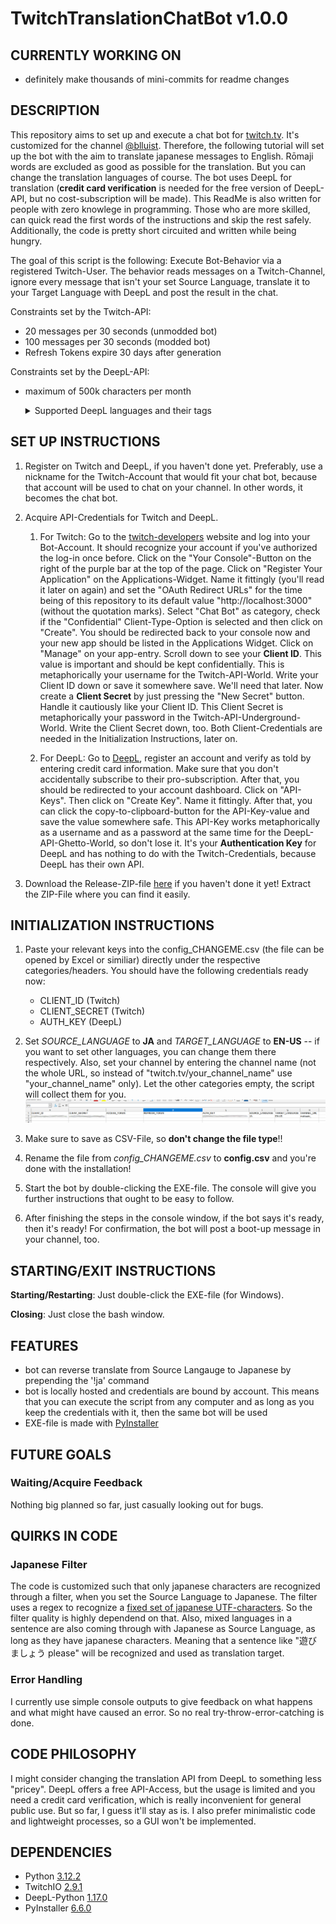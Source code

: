 # TwitchTranslationChatBot v1.0.0
## CURRENTLY WORKING ON
- definitely make thousands of mini-commits for readme changes



## DESCRIPTION
This repository aims to set up and execute a chat bot for [twitch.tv](https://www.twitch.tv/). It's customized for the channel [@blluist](https://www.twitch.tv/blluist). Therefore, the following tutorial will set up the bot with the aim to translate japanese messages to English. Rōmaji words are excluded as good as possible for the translation. But you can change the translation languages of course. The bot uses DeepL for translation (**credit card verification** is needed for the free version of DeepL-API, but no cost-subscription will be made). This ReadMe is also written for people with zero knowlege in programming. Those who are more skilled, can quick read the first words of the instructions and skip the rest safely. Additionally, the code is pretty short circuited and written while being hungry. 

The goal of this script is the following: Execute Bot-Behavior via a registered Twitch-User. The behavior reads messages on a Twitch-Channel, ignore every message that isn't your set Source Language, translate it to your Target Language with DeepL and post the result in the chat.

Constraints set by the Twitch-API: 
- 20 messages per 30 seconds (unmodded bot)
- 100 messages per 30 seconds (modded bot)
- Refresh Tokens expire 30 days after generation

Constraints set by the DeepL-API:
- maximum of 500k characters per month
   <details>
   
   <summary>Supported DeepL languages and their tags</summary>
   
   | Source Tag | Target Tag | Language |
   | --- | --- | --- |
   | BG | BG | Bulgarian |
   | CS | CS | Czech |
   | DA | DA | Danish |
   | DE | DE | German |
   | EL | EL | Greek |
   | EN | EN-GB and EN-US | English |
   | ES | ES | Spanish |
   | ET | ET | Estonian |
   | FI | FI | Finnish |
   | FR | FR | French |
   | HU | HU | Hungarian |
   | ID | ID | Indonesian |
   | IT | IT | Italian |
   | JA | JA | Japanese |
   | KO | KO | Korean |
   | LT | LT | Lithuanian |
   | LV | LV | Latvian |
   | NB | NB | Norwegian (Bokmål) |
   | NL | NL | Dutch |
   | PL | PL | Polish |
   | PT | PT-BR and PT-PT | Portuguese (Brazilian & all other Portuguese varieties) |
   | RO | RO | Romanian |
   | RU | RU | Russian |
   | SK | SK | Slovak |
   | SL | SL | Slovenian |
   | SV | SV | Swedish |
   | TR | TR | Turkish |
   | UK | UK | Ukrainian |
   | ZH | ZH | Chinese (simplified) |
   </details>



## SET UP INSTRUCTIONS
1. Register on Twitch and DeepL, if you haven't done yet. Preferably, use a nickname for the Twitch-Account that would fit your chat bot, because that account will be used to chat on your channel. In other words, it becomes the chat bot. 

2. Acquire API-Credentials for Twitch and DeepL. 
   1. For Twitch: Go to the [twitch-developers](https://dev.twitch.tv/) website and log into your Bot-Account. It should recognize your account if you've authorized the log-in once before. Click on the "Your Console"-Button on the right of the purple bar at the top of the page. Click on "Register Your Application" on the Applications-Widget. Name it fittingly (you'll read it later on again) and set the "OAuth Redirect URLs" for the time being of this repository to its default value "http://localhost:3000" (without the quotation marks). Select "Chat Bot" as category, check if the "Confidential" Client-Type-Option is selected and then click on "Create". You should be redirected back to your console now and your new app should be listed in the Applications Widget. Click on "Manage" on your app-entry. Scroll down to see your **Client ID**. This value is important and should be kept confidentially. This is metaphorically your username for the Twitch-API-World. Write your Client ID down or save it somewhere save. We'll need that later. Now create a **Client Secret** by just pressing the "New Secret" button. Handle it cautiously like your Client ID. This Client Secret is metaphorically your password in the Twitch-API-Underground-World. Write the Client Secret down, too. Both Client-Credentials are needed in the Initialization Instructions, later on. 

   2. For DeepL: Go to [DeepL](https://www.deepl.com/), register an account and verify as told by entering credit card information. Make sure that you don't accidentally subscribe to their pro-subscription. After that, you should be redirected to your account dashboard. Click on "API-Keys". Then click on "Create Key". Name it fittingly. After that, you can click the copy-to-clipboard-button for the API-Key-value and save the value somewhere safe. This API-Key works metaphorically as a username and as a password at the same time for the DeepL-API-Ghetto-World, so don't lose it. It's your **Authentication Key** for DeepL and has nothing to do with the Twitch-Credentials, because DeepL has their own API.

3. Download the Release-ZIP-file [here](https://github.com/makiaato/TwitchTranslationChatBot/releases) if you haven't done it yet! Extract the ZIP-File where you can find it easily.



## INITIALIZATION INSTRUCTIONS
1. Paste your relevant keys into the config_CHANGEME.csv (the file can be opened by Excel or similiar) directly under the respective categories/headers. You should have the following credentials ready now:
   - CLIENT_ID (Twitch)
   - CLIENT_SECRET (Twitch)   
   - AUTH_KEY (DeepL)

2. Set *SOURCE_LANGUAGE* to **JA** and *TARGET_LANGUAGE* to **EN-US** -- if you want to set other languages, you can change them there respectively. Also, set your channel by entering the channel name (not the whole URL, so instead of "twitch.tv/your_channel_name" use "your_channel_name" only). Let the other categories empty, the script will collect them for you. 
![Example image of the config.csv file.](/example_images/example_01.png)

3. Make sure to save as CSV-File, so **don't change the file type**!!

4. Rename the file from *config_CHANGEME.csv* to **config.csv** and you're done with the installation!

5. Start the bot by double-clicking the EXE-file. The console will give you further instructions that ought to be easy to follow.

6. After finishing the steps in the console window, if the bot says it's ready, then it's ready! For confirmation, the bot will post a boot-up message in your channel, too.



## STARTING/EXIT INSTRUCTIONS
**Starting/Restarting**: Just double-click the EXE-file (for Windows).

**Closing**: Just close the bash window.



## FEATURES
- bot can reverse translate from Source Langauge to Japanese by prepending the '!ja' command
- bot is locally hosted and credentials are bound by account. This means that you can execute the script from any computer and as long as you keep the credentials with it, then the same bot will be used
- EXE-file is made with [PyInstaller](https://pyinstaller.org/en/stable/)



## FUTURE GOALS 
### Waiting/Acquire Feedback
Nothing big planned so far, just casually looking out for bugs. 



## QUIRKS IN CODE
### Japanese Filter
The code is customized such that only japanese characters are recognized through a filter, when you set the Source Language to Japanese. The filter uses a regex to recognize a [fixed set of japanese UTF-characters](http://www.rikai.com/library/kanjitables/kanji_codes.unicode.shtml). So the filter quality is highly dependend on that. Also, mixed languages in a sentence are also coming through with Japanese as Source Language, as long as they have japanese characters. Meaning that a sentence like "遊びましょう please" will be recognized and used as translation target. 

### Error Handling
I currently use simple console outputs to give feedback on what happens and what might have caused an error. So no real try-throw-error-catching is done. 



## CODE PHILOSOPHY
I might consider changing the translation API from DeepL to something less "pricey". DeepL offers a free API-Access, but the usage is limited and you need a credit card verification, which is really inconvenient for general public use. But so far, I guess it'll stay as is. I also prefer minimalistic code and lightweight processes, so a GUI won't be implemented. 



## DEPENDENCIES
- Python [3.12.2](https://devguide.python.org/versions/)
- TwitchIO [2.9.1](https://github.com/PythonistaGuild/TwitchIO)
- DeepL-Python [1.17.0](https://github.com/DeepLcom/deepl-python)
- PyInstaller [6.6.0](https://github.com/pyinstaller/pyinstaller)
